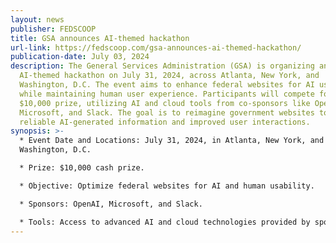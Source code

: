 ```yaml
---
layout: news
publisher: FEDSCOOP
title: GSA announces AI-themed hackathon
url-link: https://fedscoop.com/gsa-announces-ai-themed-hackathon/
publication-date: July 03, 2024
description: The General Services Administration (GSA) is organizing an
  AI-themed hackathon on July 31, 2024, across Atlanta, New York, and
  Washington, D.C. The event aims to enhance federal websites for AI usability
  while maintaining human user experience. Participants will compete for a
  $10,000 prize, utilizing AI and cloud tools from co-sponsors like OpenAI,
  Microsoft, and Slack. The goal is to reimagine government websites to ensure
  reliable AI-generated information and improved user interactions.
synopsis: >-
  * Event Date and Locations: July 31, 2024, in Atlanta, New York, and
  Washington, D.C.

  * Prize: $10,000 cash prize.

  * Objective: Optimize federal websites for AI and human usability.

  * Sponsors: OpenAI, Microsoft, and Slack.

  * Tools: Access to advanced AI and cloud technologies provided by sponsors.
---
```

